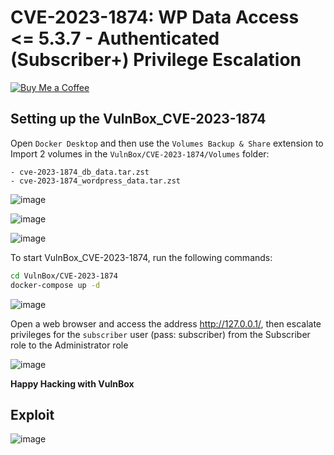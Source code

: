 # CVE-2023-1874: WP Data Access <= 5.3.7 - Authenticated (Subscriber+) Privilege Escalation
[![Buy Me a Coffee](https://www.buymeacoffee.com/assets/img/custom_images/orange_img.png)](https://www.buymeacoffee.com/truocphan)

## Setting up the VulnBox_CVE-2023-1874
Open `Docker Desktop` and then use the `Volumes Backup & Share` extension to Import 2 volumes in the `VulnBox/CVE-2023-1874/Volumes` folder:
```
- cve-2023-1874_db_data.tar.zst
- cve-2023-1874_wordpress_data.tar.zst
```

![image](https://user-images.githubusercontent.com/57470560/233793731-5e3abc88-e0c1-41fe-a453-2d4fa99c4522.png)

![image](https://user-images.githubusercontent.com/57470560/233793803-cf6115d2-f33e-446c-9d78-07f76f606fd7.png)

![image](https://user-images.githubusercontent.com/57470560/233793851-193de895-c14b-4960-b3b0-0c86aa20ec19.png)

To start VulnBox_CVE-2023-1874, run the following commands:
```bash
cd VulnBox/CVE-2023-1874
docker-compose up -d
```

![image](https://user-images.githubusercontent.com/57470560/233793933-f1fd41c4-32cf-42dc-9fbd-e9060ebee904.png)

Open a web browser and access the address http://127.0.0.1/, then escalate privileges for the `subscriber` user (pass: subscriber) from the Subscriber role to the Administrator role

![image](https://user-images.githubusercontent.com/57470560/233793952-e634f8ac-5e55-47be-884b-e683c0ce9847.png)

**Happy Hacking with VulnBox**

## Exploit
![image](https://user-images.githubusercontent.com/57470560/233793498-4415bd00-2037-46e4-9bf1-5cd470762343.png)